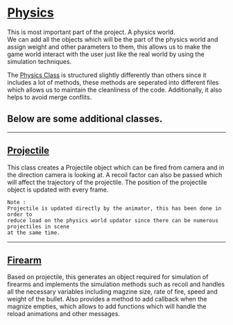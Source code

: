 # [Physics](./physics.ts#L4)

This is most important part of the project. A physics world.  
We can add all the objects which will be the part of the physics world and assign weight and other parameters to them, this allows us to make the game world interact with the user just like the real world by using the simulation techniques.

The [Physics Class](./index.ts#L6) is structured slightly differently than others since it includes a lot of methods, these methods are seperated into different files which allows us to maintain the cleanliness of the code. Additionally, it also helps to avoid merge conflits.

## Below are some additional classes.

---

## [Projectile](./Projectile/index.ts#L4)

This class creates a Projectile object which can be fired from camera and in the direction camera is looking at. A recoil factor can also be passed which will affect the trajectory of the projectile. The position of the projectile object is updated with every frame.

```
Note :
Projectile is updated directly by the animator, this has been done in order to
reduce load on the physics world updator since there can be numerous projectiles in scene
at the same time.
```

---

## [Firearm](./Weapon/FireArm/index.ts#L5)

Based on projectile, this generates an object required for simulation of firearms and implements the simulation methods such as recoil and handles all the necessary variables including magzine size, rate of fire, speed and weight of the bullet. Also provides a method to add callback when the magnize empties, which allows to add functions which will handle the reload animations and other messages.
